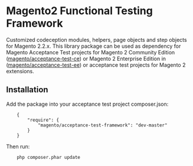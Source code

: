 # Magento2 Functional Testing Framework

Customized codeception modules, helpers, page objects and step objects for Magento 2.2.x. This library package can be used as dependency for Magento Acceptance Test projects for Magento 2 Community Edition ([magento/acceptance-test-ce](https://github.com/magento-pangolin/acceptance-test-ce/)) or Magento 2 Enterprise Edition in ([magento/acceptance-test-ee](https://github.com/magento-pangolin/acceptance-test-ee/)) or acceptance test projects for Magento 2 extensions.

## Installation
Add the package into your acceptance test project composer.json:
```
    {
        "require": {
            "magento/acceptance-test-framework": "dev-master"
        }
    }
```
Then run:
```
    php composer.phar update
```
